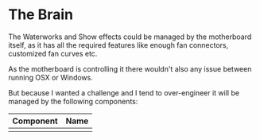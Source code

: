 # The Brain

The Waterworks and Show effects could be managed by the motherboard itself, as it has all the required features like enough fan connectors, customized fan curves etc.

As the motherboard is controlling it there wouldn't also any issue between running OSX or Windows.

But because I wanted a challenge and I tend to over-engineer it will be managed by the following components:

| Component | Name |
| :--- | :--- |
|  |  |

